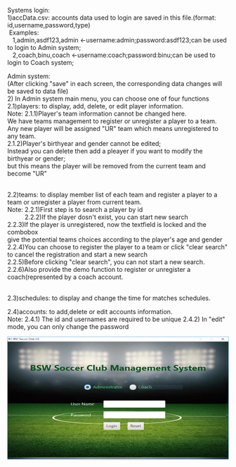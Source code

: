 
Systems login:<br>
1)accData.csv: accounts data used to login are saved in this file.(format: id,username,password,type)<br>
&nbsp;Examples:<br>
  &nbsp;&nbsp; 1,admin,asdf123,admin <-username:admin;password:asdf123;can be used to login to Admin system;<br>
  &nbsp;&nbsp; 2,coach,binu,coach <-username:coach;password:binu;can be used to login to Coach system;<br>
  
Admin system:<br> 
(After clicking "save" in each screen, the corresponding data changes will be saved to data file)<br>
2) In Admin system main menu, you can choose one of four functions<br>
2.1)players: to display, add, delete, or edit player information.<br> 
Note: 2.1.1)Player's team information cannot be changed here.<br> 
            We have teams management to register or unregister a player to a team.<br>
            Any new player will be assigned "UR" team which means unregistered to any team. <br>
      2.1.2)Player's birthyear and gender cannot be edited;<br>
            Instead you can delete then add a pleayer if you want to modify the birthyear or gender;<br>
            but this means the player will be removed from the current team and become "UR"<br><br>

2.2)teams:  to display member list of each team and register a player to a team or unregister a player from current team.<br>
Note: 2.2.1)First step is to search a player by id<br>
     &nbsp;&nbsp; &nbsp;&nbsp;&nbsp;  &nbsp;&nbsp; 2.2.2)If the player dosn't exist, you can start new search<br>
           2.2.3)If the player is unregistered, now the textfield is locked and the combobox <br>
            give the potential teams choices according to the player's age and gender<br>
           2.2.4)You can choose to register the player to a team or click "clear search" to cancel the registration and start a new search<br>
           2.2.5)Before clicking "clear search", you can not start a new search.<br>
           2.2.6)Also provide the demo function to register or unregister a coach(represented by a coach account.<br><br>
   
2.3)schedules: to display and change the time for matches schedules.<br>

2.4)accounts: to add,delete or edit accounts information.<br>
Note: 2.4.1) The id and usernames are required to be unique
           2.4.2) In "edit" mode, you can only change the password

![Screenshot](login.png)<br><br>
